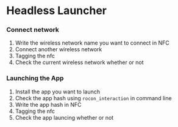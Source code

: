 Headless Launcher
=================

### Connect network
1. Write the wireless network name you want to connect in NFC
2. Connect another wireless network
3. Tagging the nfc
4. Check the current wireless network whether or not

### Launching the App
1. Install the app you want to launch
2. Check the app hash using ```rocon_interaction``` in command line
3. Write the app hash in NFC 
4. Tagging the nfc
5. Check the app launcing whether or not






